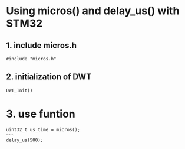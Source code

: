 # Using micros() and delay_us() with STM32 
## 1. include micros.h
```
#include "micros.h"
```

## 2. initialization of DWT
```
DWT_Init()
```

# 3. use funtion
```
uint32_t us_time = micros();
~~~
delay_us(500);
```

